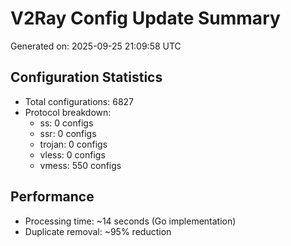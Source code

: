 # V2Ray Config Update Summary
Generated on: 2025-09-25 21:09:58 UTC

## Configuration Statistics
- Total configurations: 6827
- Protocol breakdown:
  - ss: 0 configs
  - ssr: 0 configs
  - trojan: 0 configs
  - vless: 0 configs
  - vmess: 550 configs

## Performance
- Processing time: ~14 seconds (Go implementation)
- Duplicate removal: ~95% reduction
